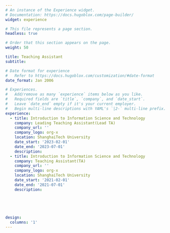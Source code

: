 ```yaml
---
# An instance of the Experience widget.
# Documentation: https://docs.hugoblox.com/page-builder/
widget: experience

# This file represents a page section.
headless: true

# Order that this section appears on the page.
weight: 50

title: Teaching Assistant
subtitle:

# Date format for experience
#   Refer to https://docs.hugoblox.com/customization/#date-format
date_format: Jan 2006

# Experiences.
#   Add/remove as many `experience` items below as you like.
#   Required fields are `title`, `company`, and `date_start`.
#   Leave `date_end` empty if it's your current employer.
#   Begin multi-line descriptions with YAML's `|2-` multi-line prefix.
experience:
  - title: Introduction to Information Science and Technology
    company: Leading Teaching Assistant(Lead TA)
    company_url: ''
    company_logo: org-x
    location: ShanghaiTech University
    date_start: '2023-02-01'
    date_end: '2023-07-01'
    description: 
  - title: Introduction to Information Science and Technology
    company: Teaching Assistant(TA)
    company_url: ''
    company_logo: org-x
    location: ShanghaiTech University
    date_start: '2021-02-01'
    date_end: '2021-07-01'
    description: 
  
  

  

design:
  columns: '1'
---
```

